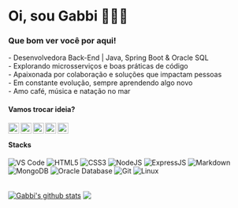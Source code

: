 <div>
    <h1>Oi, sou Gabbi 👩🏾‍💻</h1>
    <h3>Que bom ver você por aqui!</h3>
    <p> 
        -  Desenvolvedora Back-End | Java, Spring Boot & Oracle SQL<br>
        -  Explorando microsserviços e boas práticas de código<br>  
        -  Apaixonada por colaboração e soluções que impactam pessoas<br>  
        -  Em constante evolução, sempre aprendendo algo novo<br>  
        -  Amo café, música e natação no mar<br>    
    </p>
</div>

 <h4>Vamos trocar ideia?</h4>

[<img align="left" alt="GabbiLopez__| X" width="22px" src="https://cdn.simpleicons.org/x" />][twitter]
[<img align="left" alt="gabbilopez | LinkedIn" width="22px" src="https://cdn.simpleicons.org/linkedin" />][linkedin]
[<img align="left" alt="gabbi.dev | Instagram" width="22px" src="https://cdn.simpleicons.org/instagram" />][instagram]
[<img align="left" alt="Playlist Trabalho | Spotify" width="22px" src="https://cdn.simpleicons.org/spotify" />][spotify]
[<img align="left" alt="queengabbo | Discord" width="22px" src="https://cdn.simpleicons.org/discord" />][discord]

<br />

 <h4>Stacks</h4>

 <section>
      <img alt="VS Code" src="https://img.shields.io/badge/VS_Code-007ACC?logo=visual-studio-code&logoColor=white&style=for-the-badge" />
      <img alt="HTML5" src="https://img.shields.io/badge/HTML-239120?logo=html5&logoColor=white&style=for-the-badge" />
      <img alt="CSS3" src="https://img.shields.io/badge/CSS-239120?logo=css3&logoColor=white&style=for-the-badge" />
      <img alt="NodeJS" src="https://img.shields.io/badge/Node.js-43853D?logo=node.js&logoColor=white&style=for-the-badge" />
      <img alt="ExpressJS" src="https://img.shields.io/badge/Express.js-404D59?style=for-the-badge" />
      <img alt="Markdown" src="https://img.shields.io/badge/Markdown-000000?logo=markdown&logoColor=white&style=for-the-badge" />
      <img alt="MongoDB" src="https://img.shields.io/badge/MongoDB-4EA94B?logo=mongodb&logoColor=white&style=for-the-badge" />
      <img alt="Oracle Database" src="https://img.shields.io/badge/-Oracle%20Database-F80000?logo=oracle&logoColor=white&style=for-the-badge" />
      <img alt="Git" src="https://img.shields.io/badge/Git-E34F26?logo=git&logoColor=white&style=for-the-badge" />
      <img alt="Linux" src="https://img.shields.io/badge/Linux-E34F26?logo=linux&logoColor=black&style=for-the-badge" />
</section>
<br />

<a href="https://github.com/anuraghazra/github-readme-stats"><img align ="center" src="https://github-readme-stats.vercel.app/api?username=gabbilopez&include_all_commits=true&show_icons=true&theme=dracula&hide_border=true" alt="Gabbi's github stats" /></a> <a href="https://github.com/anuraghazra/github-readme-stats"><img align="center" src="https://github-readme-stats.vercel.app/api/top-langs/?username=gabbilopez&theme=dracula&hide_border=tru" /></a>


[twitter]: https://x.com/GabbiLopez_
[linkedin]: https://www.linkedin.com/in/gabbilopez/
[instagram]: https://www.instagram.com/gabbi.dev/
[spotify]: https://open.spotify.com/playlist/3OsRMLAW3KDMlXO0V1AgqP?si=72bdf49d80924f72
[discord]: http://discordapp.com/users/queengabbo
